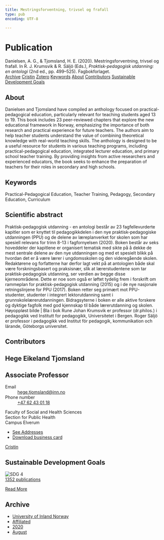 ```yaml
---
title: Mestringsforventning, trivsel og frafall
type: pub
encoding: UTF-8

---
```

<h1>Publication</h1>
<article id="csl-bib-container-FYJYJJ2A" class="csl-bib-container">
  <div class="csl-bib-body"> <div class="csl-entry">Danielsen, A. G., &#38; Tjomsland, H. E. (2020). Mestringsforventning, trivsel og frafall. In R. J. Krumsvik &#38; R. Säljö (Eds.), <i>Praktisk-pedagogisk utdanning: en antologi</i> (2nd ed., pp. 499–525). Fagbokforlaget.</div> </div>
  <div class="csl-bib-buttons">
    <a href="#taxonomy-article-FYJYJJ2A" alt="archive" class="csl-bib-button">Archive</a>
    <a href="https://app.cristin.no/results/show.jsf?id=1824610" alt="Cristin" class="csl-bib-button">Cristin</a>
    <a href="http://zotero.org/groups/5881554/items/FYJYJJ2A" alt="Zotero" class="csl-bib-button">Zotero</a>
    <a href="#keywords-article-FYJYJJ2A" alt="keywords" class="csl-bib-button">Keywords</a>
    <a href="#about-article-FYJYJJ2A" alt="about_pub" class="csl-bib-button">About</a>
    <a href="#contributors-article-FYJYJJ2A" alt="contributors" class="csl-bib-button">Contributors</a>
    <a href="#sdg-article-FYJYJJ2A" alt="sdg" class="csl-bib-button">Sustainable Development Goals</a>
  </div>
  <div id="csl-bib-meta-container-FYJYJJ2A"></div>
</article>
<div id="csl-bib-meta-FYJYJJ2A" class="csl-bib-meta">
  <article id="about-article-FYJYJJ2A" class="about_pub-article">
    <h1>About</h1>
    Danielsen and Tjomsland have compiled an anthology focused on practical-pedagogical education, particularly relevant for teaching students aged 13 to 19. This book includes 23 peer-reviewed chapters that explore the new educational framework in Norway, emphasizing the importance of both research and practical experience for future teachers. The authors aim to help teacher students understand the value of combining theoretical knowledge with real-world teaching skills. The anthology is designed to be a useful resource for students in various teaching programs, including practical-pedagogical education, integrated lecturer education, and primary school teacher training. By providing insights from active researchers and experienced educators, the book seeks to enhance the preparation of teachers for their roles in secondary and high schools.
  </article>
  <article id="keywords-article-FYJYJJ2A" class="keywords-article">
    <h1>Keywords</h1>
    Practical-Pedagogical Education, Teacher Training, Pedagogy, Secondary Education, Curriculum
  </article>
  <article id="abstract-article-FYJYJJ2A" class="abstract-article">
    <h1>Scientific abstract</h1>
    Praktisk-pedagogisk utdanning - en antologi består av 23 fagfellevurderte kapitler som er knyttet til pedagogikkdelen i den nye praktisk-pedagogiske utdanningen (PPU) og de delene av læreplanverket for skolen som har spesiell relevans for trinn 8-13 i fagfornyelsen (2020). Boken består av seks hoveddeler der kapitlene er organisert tematisk med sikte på å dekke de mest sentrale delene av den nye utdanningen og med et spesielt blikk på hvordan det er å være lærer i ungdomsskolen og den videregående skolen. Redaktørene og forfatterne har derfor lagt vekt på at antologien både skal være forskningsbasert og praksisnær, slik at lærerstudentene som tar praktisk-pedagogisk utdanning, ser verdien av begge disse kjerneområdene. Dette er noe som også er løftet tydelig frem i forskrift om rammeplan for praktisk-pedagogisk utdanning (2015) og i de nye nasjonale retningslinjene for PPU (2017). Boken retter seg primært mot PPU-studenter, studenter i integrert lektorutdanning samt i grunnskolelærerutdanningen. Bidragsyterne i boken er alle aktive forskere og dyktige fagfolk med god kjennskap til både lærerutdanning og skolen. Høyoppløst bilde | Bla i bok Rune Johan Krumsvik er professor (dr.philos.) i pedagogikk ved Institutt for pedagogikk, Universitetet i Bergen. Roger Säljö er professor i pedagogikk ved Institut för pedagogik, kommunikation och lärande, Göteborgs universitet.
  </article>
  <article id="contributors-article-FYJYJJ2A" class="contributors-article">
    <h1>Contributors</h1>
    <div class="personas"> <div class="vrtx-hinn-person-card"> <div class="photo"> <i class="lar la-user-circle missing-person"></i> </div> <div class="info"> <hgroup><h1>Hege Eikeland Tjomsland</h1> <h2>Associate Professor</h2> </hgroup><dl> <dt>Email</dt> <dd> <a href="mailto:hege.tjomsland@inn.no">hege.tjomsland@inn.no</a> </dd> <dt>Phone number</dt> <dd><a href="tel:+4762430118"> +47 62 43 01 18 </a></dd> </dl> <p> Faculty of Social and Health Sciences<br> Section for Public Health<br> Campus Elverum </p> <ul class="vrtx-hinn-links"> <li><a href="https://www.inn.no/english/find-an-employee/hege-tjomsland.html#vrtx-hinn-addresses">See Addresses</a></li> <li><a href="https://www.inn.no/english/find-an-employee/hege-tjomsland.html?vrtx=vcf">Download business card</a></li> </ul> </div> </div> <a href="https://app.cristin.no/persons/show.jsf?id=47214" alt="Cristin URL" class="personas-cristin">Cristin</a> </div>
  </article>
  <article id="sdg-article-FYJYJJ2A" class="sdg-article">
    <h1>Sustainable Development Goals</h1>
    <div class="sdg-container"><div id="sdg4" class="sdg">
        <img src="{{< params subfolder >}}images/sdg/sdg04_en.png" class="image" alt="SDG 4">
        <div class="sdg-overlay">
          <a href="/en/archive/?key=?sdg=4#archive" class="sdg-publication-count"><span>1352</span> publications</a>
          <p><a href="https://sdgs.un.org/goals/goal4" class="sdg-read-more">Read More</a></p>
        </div>
      </div></div>
  </article>
  <article id="taxonomy-article-FYJYJJ2A" class="taxonomy-article">
    <h1>Archive</h1>
    <ul>
      <li>
        <a href="/en/archive/?key=3DCRN523">University of Inland Norway</a>
      </li>
      <li>
        <a href="/en/archive/?key=II9RDAME">Affiliated</a>
      </li>
      <li>
        <a href="/en/archive/?key=62EVJDH3">2020</a>
      </li>
      <li>
        <a href="/en/archive/?key=9GTVSF36">August</a>
      </li>
    </ul>
  </article>
</div>
